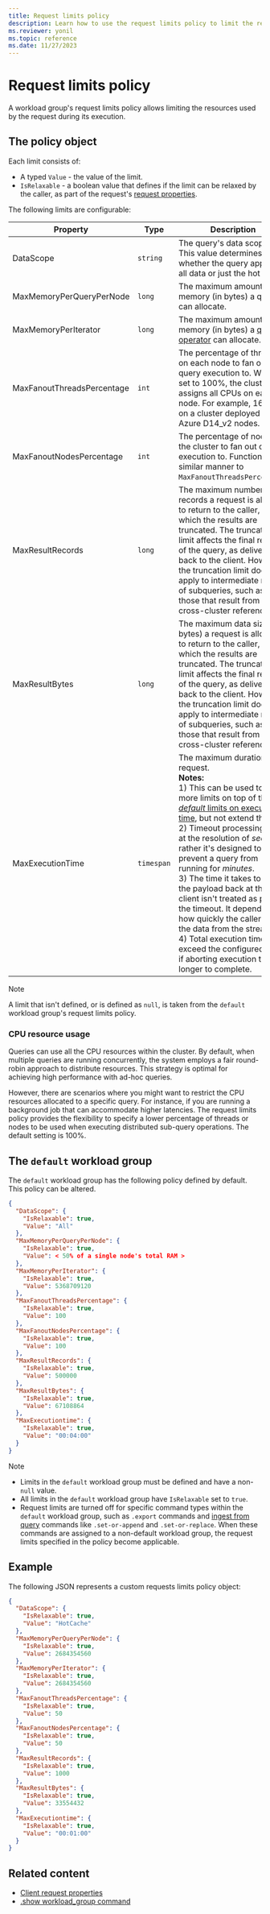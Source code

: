 ```yaml
---
title: Request limits policy
description: Learn how to use the request limits policy to limit the resources used by the request during its execution.
ms.reviewer: yonil
ms.topic: reference
ms.date: 11/27/2023
---
```

# Request limits policy

A workload group's request limits policy allows limiting the resources used by the request during its execution.

## The policy object

Each limit consists of:

* A typed `Value` - the value of the limit.
* `IsRelaxable` - a boolean value that defines if the limit can be relaxed by the caller, as part of the request's [request properties](../api/rest/request-properties.md).

The following limits are configurable:

| Property | Type | Description | Supported values | Matching client request property |
|--|--|--|--|--|
| DataScope | `string` | The query's data scope. This value determines whether the query applies to all data or just the hot cache. | `All`, `HotCache`, or `null` | `query_datascope` |
| MaxMemoryPerQueryPerNode | `long` | The maximum amount of memory (in bytes) a query can allocate. | [`1`, *50% of a single node's total RAM*] | `max_memory_consumption_per_query_per_node` |
| MaxMemoryPerIterator | `long` | The maximum amount of memory (in bytes) a [query operator](../concepts/querylimits.md#limit-on-memory-consumed-by-query-operators-e_runaway_query) can allocate. | [`1`, *50% of a single node's total RAM*] | `maxmemoryconsumptionperiterator` |
| MaxFanoutThreadsPercentage | `int` | The percentage of threads on each node to fan out query execution to. When set to 100%, the cluster assigns all CPUs on each node. For example, 16 CPUs on a cluster deployed on Azure D14_v2 nodes. | [`1`, `100`] | `query_fanout_threads_percent` |
| MaxFanoutNodesPercentage | `int` | The percentage of nodes on the cluster to fan out query execution to. Functions in a similar manner to `MaxFanoutThreadsPercentage`. | [`1`, `100`] | `query_fanout_nodes_percent` |
| MaxResultRecords | `long` | The maximum number of records a request is allowed to return to the caller, above which the results are truncated. The truncation limit affects the final result of the query, as delivered back to the client. However, the truncation limit doesn't apply to intermediate results of subqueries, such as those that result from having cross-cluster references. | [`1`, `9223372036854775807`] | `truncationmaxrecords` |
| MaxResultBytes | `long` | The maximum data size (in bytes) a request is allowed to return to the caller, above which the results are truncated. The truncation limit affects the final result of the query, as delivered back to the client. However, the truncation limit doesn't apply to intermediate results of subqueries, such as those that result from having cross-cluster references.| [`1`, `9223372036854775807`] | `truncationmaxsize` |
| MaxExecutionTime | `timespan` | The maximum duration of a request.<br/>**Notes:**<br/>1) This can be used to place more limits on top of the [*default* limits on execution time](../concepts/querylimits.md#limit-execution-timeout), but not extend them.<br/>2) Timeout processing isn't at the resolution of *seconds*, rather it's designed to prevent a query from running for *minutes*.<br/>3) The time it takes to read the payload back at the client isn't treated as part of the timeout. It depends on how quickly the caller pulls the data from the stream.<br/>4) Total execution time may exceed the configured value if aborting execution takes longer to complete. | [`00:00:00`, `01:00:00`] | `servertimeout` |

> [!NOTE]
> A limit that isn't defined, or is defined as `null`, is taken from the `default` workload group's request limits policy.

### CPU resource usage

Queries can use all the CPU resources within the cluster. By default, when multiple queries are running concurrently, the system employs a fair round-robin approach to distribute resources. This strategy is optimal for achieving high performance with ad-hoc queries.

However, there are scenarios where you might want to restrict the CPU resources allocated to a specific query. For instance, if you are running a background job that can accommodate higher latencies. The request limits policy provides the flexibility to specify a lower percentage of threads or nodes to be used when executing distributed sub-query operations. The default setting is 100%.

## The `default` workload group

The `default` workload group has the following policy defined by default. This policy can be altered.

```json
{
  "DataScope": {
    "IsRelaxable": true,
    "Value": "All"
  },
  "MaxMemoryPerQueryPerNode": {
    "IsRelaxable": true,
    "Value": < 50% of a single node's total RAM >
  },
  "MaxMemoryPerIterator": {
    "IsRelaxable": true,
    "Value": 5368709120
  },
  "MaxFanoutThreadsPercentage": {
    "IsRelaxable": true,
    "Value": 100
  },
  "MaxFanoutNodesPercentage": {
    "IsRelaxable": true,
    "Value": 100
  },
  "MaxResultRecords": {
    "IsRelaxable": true,
    "Value": 500000
  },
  "MaxResultBytes": {
    "IsRelaxable": true,
    "Value": 67108864
  },
  "MaxExecutiontime": {
    "IsRelaxable": true,
    "Value": "00:04:00"
  }
}
```
> [!NOTE]
> * Limits in the `default` workload group must be defined and have a non-`null` value.
> * All limits in the `default` workload group have `IsRelaxable` set to `true`.
> * Request limits are turned off for specific command types within the `default` workload group, such as `.export` commands and [ingest from query](data-ingestion/ingest-from-query.md) commands like `.set-or-append` and `.set-or-replace`. When these commands are assigned to a non-default workload group, the request limits specified in the policy become applicable.


## Example

The following JSON represents a custom requests limits policy object:

```json
{
  "DataScope": {
    "IsRelaxable": true,
    "Value": "HotCache"
  },
  "MaxMemoryPerQueryPerNode": {
    "IsRelaxable": true,
    "Value": 2684354560
  },
  "MaxMemoryPerIterator": {
    "IsRelaxable": true,
    "Value": 2684354560
  },
  "MaxFanoutThreadsPercentage": {
    "IsRelaxable": true,
    "Value": 50
  },
  "MaxFanoutNodesPercentage": {
    "IsRelaxable": true,
    "Value": 50
  },
  "MaxResultRecords": {
    "IsRelaxable": true,
    "Value": 1000
  },
  "MaxResultBytes": {
    "IsRelaxable": true,
    "Value": 33554432
  },
  "MaxExecutiontime": {
    "IsRelaxable": true,
    "Value": "00:01:00"
  }
}
```

## Related content

* [Client request properties](../api/rest/request-properties.md)
* [.show workload_group command](show-workload-group-command.md)
